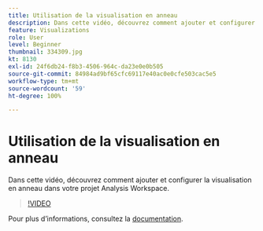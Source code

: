 ```yaml
---
title: Utilisation de la visualisation en anneau
description: Dans cette vidéo, découvrez comment ajouter et configurer la visualisation en anneau dans votre projet Analysis Workspace.
feature: Visualizations
role: User
level: Beginner
thumbnail: 334309.jpg
kt: 8130
exl-id: 24f6db24-f8b3-4506-964c-da23e0e0b505
source-git-commit: 84984ad9bf65cfc69117e40ac0e0cfe503cac5e5
workflow-type: tm+mt
source-wordcount: '59'
ht-degree: 100%

---
```


# Utilisation de la visualisation en anneau

Dans cette vidéo, découvrez comment ajouter et configurer la visualisation en anneau dans votre projet Analysis Workspace.

>[!VIDEO](https://video.tv.adobe.com/v/334309/?quality=12&learn=on)

Pour plus dʼinformations, consultez la [documentation](https://experienceleague.adobe.com/docs/analytics/analyze/analysis-workspace/visualizations/donut.html?lang=fr).
